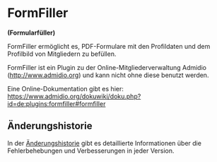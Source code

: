 # FormFiller

**(Formularfüller)**

FormFiller ermöglicht es, PDF-Formulare mit den Profildaten und dem Profilbild von Mitgliedern zu befüllen. 

FormFiller ist ein Plugin zu der Online-Mitgliederverwaltung Admidio (http://www.admidio.org) und kann nicht ohne diese benutzt werden.

Eine Online-Dokumentation gibt es hier: https://www.admidio.org/dokuwiki/doku.php?id=de:plugins:formfiller#formfiller

## Änderungshistorie

In der [Änderungshistorie](http://www.admidio.de/dokuwiki/doku.php?id=de:plugins:formfiller#aenderungshistorie) gibt es detaillierte Informationen über die Fehlerbehebungen und Verbesserungen in jeder Version.
